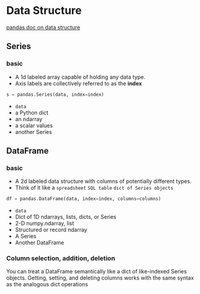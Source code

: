 # Data Structure
[pandas doc on data structure](http://pandas.pydata.org/pandas-docs/stable/dsintro.html)
## Series
### basic
- A 1d labeled array capable of holding any data type.
- Axis labels are collectively referred to as the **index**
```python
s = pandas.Series(data, index=index)
```
- `data`
 - a Python dict
 - an ndarray
 - a scalar values
 - another Series
 ## DataFrame
 ### basic
- A 2d labeled data structure with columns of potentially different types.
- Think of it like a `spreadsheet` `SQL table` `dict of Series objects`
```python
df = pandas.DataFrame(data, index=index, columns=columns)
```
- `data`
 - Dict of 1D ndarrays, lists, dicts, or Series
 - 2-D numpy.ndarray, list
 - Structured or record ndarray
 - A Series
 - Another DataFrame
 ### Column selection, addition, deletion
You can treat a DataFrame semantically like a dict of like-indexed Series objects. Getting, setting, and deleting columns works with the same syntax as the analogous dict operations